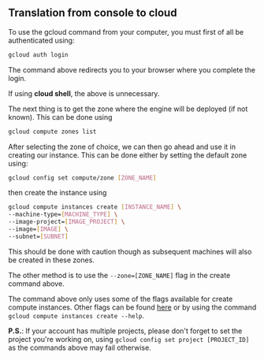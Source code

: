 ## Translation from console to cloud

To use the gcloud command from your computer, you must first of all be authenticated using:

```bash
gcloud auth login
```

The command above redirects you to your browser where you complete the login.

If using **cloud shell**, the above is unnecessary.

The next thing is to get the zone where the engine will be deployed (if not known). This can be done using 

```bash
gcloud compute zones list
```

After selecting the zone of choice, we can then go ahead and use it in creating our instance. This can be done either by setting the default zone using:

```bash 
gcloud config set compute/zone [ZONE_NAME]
```

then create the instance using

```bash
gcloud compute instances create [INSTANCE_NAME] \
--machine-type=[MACHINE_TYPE] \
--image-project=[IMAGE_PROJECT] \
--image=[IMAGE] \
--subnet=[SUBNET]
```

This should be done with caution though as subsequent machines will also be created in these zones.

The other method is to use the `--zone=[ZONE_NAME]` flag in the create command above.

The command above only uses some of the flags available for create compute instances. Other flags can be found [here](https://cloud.google.com/sdk/gcloud/reference/compute/instances/create) or by using the command `gcloud compute instances create --help`.

**P.S.**: If your account has multiple projects, please don't forget to set the project you're working on, using `gcloud config set project [PROJECT_ID]` as the commands above may fail otherwise.